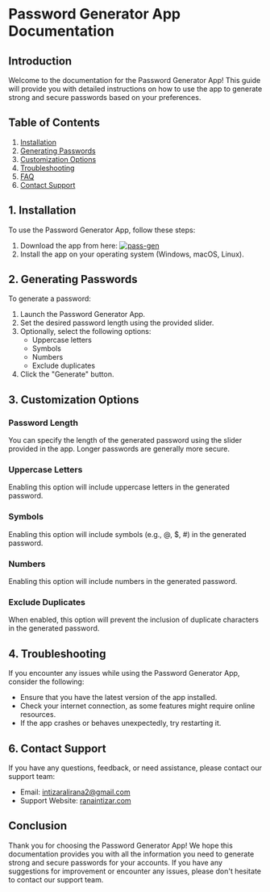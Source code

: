 # Password Generator App Documentation

## Introduction

Welcome to the documentation for the Password Generator App! This guide will provide you with detailed instructions on how to use the app to generate strong and secure passwords based on your preferences.

## Table of Contents

1. [Installation](#installation)
2. [Generating Passwords](#generating-passwords)
3. [Customization Options](#customization-options)
4. [Troubleshooting](#troubleshooting)
5. [FAQ](#faq)
6. [Contact Support](#contact-support)

## 1. Installation

To use the Password Generator App, follow these steps:

1. Download the app from here:
   [![pass-gen](https://snapcraft.io/pass-gen/badge.svg)](https://snapcraft.io/pass-gen)
2. Install the app on your operating system (Windows, macOS, Linux).

## 2. Generating Passwords

To generate a password:

1. Launch the Password Generator App.
2. Set the desired password length using the provided slider.
3. Optionally, select the following options:
   - Uppercase letters
   - Symbols
   - Numbers
   - Exclude duplicates
4. Click the "Generate" button.

## 3. Customization Options

### Password Length

You can specify the length of the generated password using the slider provided in the app. Longer passwords are generally more secure.

### Uppercase Letters

Enabling this option will include uppercase letters in the generated password.

### Symbols

Enabling this option will include symbols (e.g., @, $, #) in the generated password.

### Numbers

Enabling this option will include numbers in the generated password.

### Exclude Duplicates

When enabled, this option will prevent the inclusion of duplicate characters in the generated password.

## 4. Troubleshooting

If you encounter any issues while using the Password Generator App, consider the following:

- Ensure that you have the latest version of the app installed.
- Check your internet connection, as some features might require online resources.
- If the app crashes or behaves unexpectedly, try restarting it.

## 6. Contact Support

If you have any questions, feedback, or need assistance, please contact our support team:

- Email: intizaralirana2@gmail.com
- Support Website: [ranaintizar.com](https://ranaintizar.com)

## Conclusion

Thank you for choosing the Password Generator App! We hope this documentation provides you with all the information you need to generate strong and secure passwords for your accounts. If you have any suggestions for improvement or encounter any issues, please don't hesitate to contact our support team.
